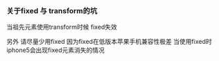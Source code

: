 ### 关于fixed 与 transform的坑



当祖先元素使用transform时候 fixed失效 



另外 请尽量少用fixed 因为fixed在低版本苹果手机兼容性极差 当使用fixed时 iphone5会出现fixed元素消失的情况